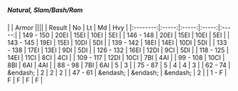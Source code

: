 ##### Natural, Slam/Bash/Ram

|      | Armor ||||
| Result | No | Lt | Md | Hvy |
|:--------:|:-----:|:-----:|:-----:|:-----:|
| 149 - 150 | 20EI | 15EI | 10EI | 5EI |
| 146 - 148 | 20EI | 15EI | 10EI | 5EI |
| 143 - 145 | 19EI | 15EI | 10DI | 5DI |
| 139 - 142 | 18EI | 14EI | 10DI | 5DI |
| 133 - 138 | 17EI | 13EI | 9DI | 5DI |
| 126 - 132 | 16EI | 12DI | 9CI | 5DI |
| 118 - 125 | 14EI | 11CI | 8CI | 4CI |
| 109 - 117 | 12DI | 10CI | 7BI | 4AI |
| 99 - 108 | 10CI | 8BI | 6AI | 4AI |
| 88 - 98 | 7BI | 6AI | 5 | 3 |
| 75 - 87 | 5 | 4 | 4 | 3 |
| 62 - 74 | &endash;  | 2 | 2 | 2 |
| 47 - 61 | &endash;  | &endash;  | &endash;  | 2 |
| 1 - F | F | F | F | F |
